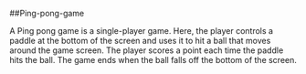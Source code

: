 ##Ping-pong-game

A Ping pong game is a single-player game. Here, the player controls a paddle at the bottom of the screen and uses it to hit a ball that moves around the game screen. The player scores a point each time the paddle hits the ball. The game ends when the ball falls off the bottom of the screen. 

